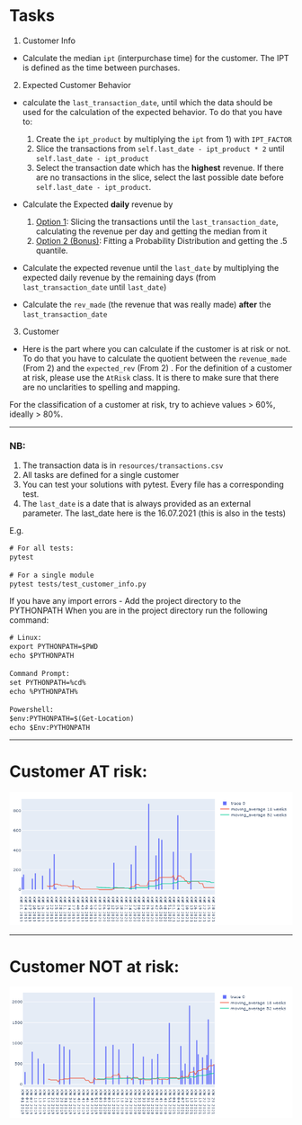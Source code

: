 # Tasks
 
1. Customer Info
 - Calculate the median `ipt` (interpurchase time) for the customer. 
 The IPT is defined as the time between purchases.

2. Expected Customer Behavior
 - calculate the `last_transaction_date`, 
 until which the data should be used for the calculation of the expected behavior.
 To do that you have to:
    1. Create the `ipt_product` by multiplying the `ipt` from 1) with `IPT_FACTOR`
    2. Slice the transactions from `self.last_date - ipt_product * 2` until `self.last_date - ipt_product`
    3. Select the transaction date which has the **highest** revenue. 
    If there are no transactions in the slice, select the last possible date before `self.last_date - ipt_product`.
    
 - Calculate the Expected **daily** revenue by
    1. <u>Option 1</u>: Slicing the transactions until the `last_transaction_date`, calculating the revenue per day 
    and getting the median from it
    2. <u>Option 2 (Bonus)</u>: Fitting a Probability Distribution and getting the .5 quantile.
 
 - Calculate the expected revenue until the `last_date` by multiplying the expected daily revenue
  by the remaining days (from `last_transaction_date` until `last_date`)
  
 - Calculate the `rev_made` (the revenue that was really made) **after** the `last_transaction_date`
 
3. Customer
 - Here is the part where you can calculate if the customer is at risk or not. To do that 
  you have to calculate the quotient between the `revenue_made` (From 2) and the `expected_rev` (From 2)
. For the definition of a customer at risk, please use the `AtRisk` class. It is there to make sure 
that there are no unclarities to spelling and mapping.

For the classification of a customer at risk, try to achieve values > 60%, ideally > 80%.

---

###  NB:
 1. The transaction data is in `resources/transactions.csv`
 2. All tasks are defined for a single customer 
 3. You can test your solutions with pytest. Every file has a corresponding test.
 4. The `last_date` is a date that is always provided as an external parameter. The last_date here is the 16.07.2021 (this is also in the tests) 
  
E.g.
```
# For all tests:
pytest

# For a single module
pytest tests/test_customer_info.py
```

If you have any import errors - Add the project directory to the PYTHONPATH
When you are in the project directory run the following command:
```
# Linux: 
export PYTHONPATH=$PWD
echo $PYTHONPATH

Command Prompt: 
set PYTHONPATH=%cd%
echo %PYTHONPATH%

Powershell: 
$env:PYTHONPATH=$(Get-Location)
echo $Env:PYTHONPATH
```

---

# Customer AT risk:

![](Customer%20AT%20risk.PNG)

---

# Customer NOT at risk:

![](Customer%20NOT%20at%20risk.PNG)

